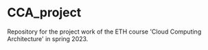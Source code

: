 # CCA_project
Repository for the project work of the ETH course 'Cloud Computing Architecture' in spring 2023.
